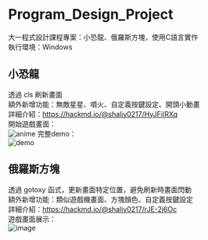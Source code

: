 # Program_Design_Project
大一程式設計課程專案：小恐龍、俄羅斯方塊，使用C語言實作  
執行環境：Windows  
  
## 小恐龍
透過 cls 刷新畫面  
額外新增功能：無敵星星、噴火、自定義按鍵設定、開頭小動畫  
詳細介紹：https://hackmd.io/@shaliy0217/HyJFiIRXq  
開始遊戲畫面：  
![anime](https://github.com/user-attachments/assets/c4c39a2e-2b8e-4439-a7a2-01c6793bb5f9)
完整demo：  
![demo](https://github.com/user-attachments/assets/ccf544c1-edf9-4117-8858-027402a7f37a)

## 俄羅斯方塊
透過 gotoxy 函式，更新畫面特定位置，避免刷新時畫面閃動  
額外新增功能：類似遊戲機畫面、方塊顏色、自定義按鍵設定  
詳細介紹：https://hackmd.io/@shaliy0217/rJE-2j6Oc  
遊戲畫面展示：  
![image](https://github.com/user-attachments/assets/e89258fb-60e7-40e1-8b66-ddc7f1c2576e)
